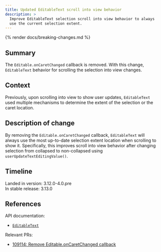 ```yaml
---
title: Updated EditableText scroll into view behavior
description: >
  Improve EditableText selection scroll into view behavior to always
  use the current selection extent.
---
```


{% render docs/breaking-changes.md %}

## Summary

The `Editable.onCaretChanged` callback is removed. With this change,
`EditableText` behavior for scrolling the selection into view
changes.

## Context

Previously, upon scrolling into view to show user updates, `EditableText`
used multiple mechanisms to determine the extent of the selection or the
caret location.

## Description of change

By removing the `Editable.onCaretChanged` callback, `EditableText` will always
use the most up-to-date selection extent location when scrolling to show it.
Specifically, this improves scroll into view behavior after
changing selection from collapsed to non-collapsed using
`userUpdateTextEditingValue()`.

## Timeline

Landed in version: 3.12.0-4.0.pre<br>
In stable release: 3.13.0

## References

API documentation:

* [`EditableText`]({{site.api}}/flutter/widgets/EditableText-class.html)

Relevant PRs:

* [109114: Remove Editable.onCaretChanged callback]({{site.repo.flutter}}/pull/109114)
